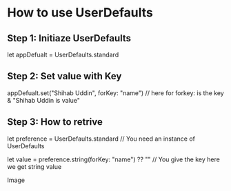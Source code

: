 # How to use UserDefaults

## Step 1: Initiaze UserDefaults

let appDefualt = UserDefaults.standard
        
## Step 2: Set value with Key

appDefualt.set("Shihab Uddin", forKey: "name") // here for forkey: is the key & "Shihab Uddin is value"

## Step 3: How to retrive

let preference = UserDefaults.standard  // You need an instance of UserDefaults

let value = preference.string(forKey: "name") ??  ""   // You give the key here we get string value

Image




